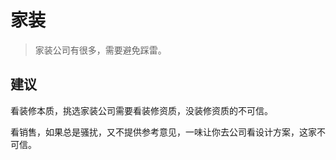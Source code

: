 # 家装
> 家装公司有很多，需要避免踩雷。

## 建议
看装修本质，挑选家装公司需要看装修资质，没装修资质的不可信。

看销售，如果总是骚扰，又不提供参考意见，一味让你去公司看设计方案，这家不可信。

